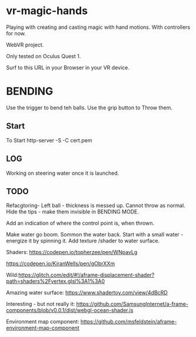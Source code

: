 # vr-magic-hands

Playing with creating and casting magic with hand motions. With controllers for now.

WebVR project.

Only tested on Oculus Quest 1.

Surf to this URL in your Browser in your VR device.

# BENDING
Use the trigger to bend teh balls.
Use the grip button to Throw them.


## Start

To Start
http-server -S -C cert.pem

## LOG

Working on steering water once it is launched.

## TODO

Refacgtoring- 
Left ball - thickness is messed up.
Cannot throw as normal.
Hide the tips - make them invisible in BENDING MODE.

Add an indication of where the control point is, when thrown.

Make water go boom.
Sommon the water back.
Start with a small water - energize it by spinning it.
Add texture /shader to water surface.

Shaders:
https://codepen.io/topherzee/pen/WNpavLg

https://codepen.io/KiranWells/pen/gObrXXm

Wild:https://glitch.com/edit/#!/aframe-displacement-shader?path=shaders%2Fvertex.glsl%3A1%3A0

Amazing water surface: https://www.shadertoy.com/view/4dBcRD

Interesting - but not really it: https://github.com/SamsungInternet/a-frame-components/blob/v0.0.1/dist/webgl-ocean-shader.js

Environment map component: https://github.com/msfeldstein/aframe-environment-map-component
